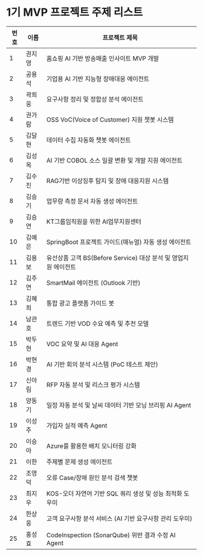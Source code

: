 # 1기 MVP 프로젝트 주제 리스트  

| 번호 | 이름   | 프로젝트 제목 |
|------|--------|----------------|
| 1    | 권지영 | 홈쇼핑 AI 기반 방송매출 인사이트 MVP 개발 |
| 2    | 공용석 | 기업용 AI 기반 지능형 장애대응 에이전트 |
| 3    | 곽희웅 | 요구사항 정리 및 정합성 분석 에이전트 |
| 4    | 권가람 | OSS VoC(Voice of Customer) 지원 챗봇 시스템 |
| 5    | 김달현 | 데이터 수집 자동화 챗봇 에이전트 |
| 6    | 김성옥 | AI 기반 COBOL 소스 일괄 변환 및 개발 지원 에이전트 |
| 7    | 김수진 | RAG기반 이상징후 탐지 및 장애 대응지원 시스템 |
| 8    | 김승기 | 업무량 측정 문서 자동 생성 에이전트 |
| 9    | 김승연 | KT그룹임직원을 위한 AI업무지원센터 |
| 10   | 김예은 | SpringBoot 프로젝트 가이드(매뉴얼) 자동 생성 에이전트 |
| 11   | 김용보 | 유선상품 고객 BS(Before Service) 대상 분석 및 영업지원 에이전트 |
| 12   | 김주연 | SmartMail 에이전트 (Outlook 기반) |
| 13   | 김혜희 | 통합 광고 플랫폼 가이드 봇 |
| 14   | 남관호 | 트렌드 기반 VOD 수요 예측 및 추천 모델 |
| 15   | 박두현 | VOC 요약 및 AI 대응 Agent |
| 16   | 박현경 | AI 기반 회의 분석 시스템 (PoC 테스트 제안) |
| 17   | 신아림 | RFP 자동 분석 및 리스크 평가 시스템 |
| 18   | 양동기 | 일정 자동 분석 및 날씨 데이터 기반 모닝 브리핑 AI Agent |
| 19   | 이성주 | 가입자 실적 예측 Agent |
| 20   | 이승아 | Azure를 활용한 배치 모니터링 강화 |
| 21   | 이한   | 주제별 문제 생성 에이전트 |
| 22   | 조영덕 | 오류 Case/장애 원인 분석 검색 챗봇 |
| 23   | 최지우 | KOS-오더 자연어 기반 SQL 쿼리 생성 및 성능 최적화 도우미 |
| 24   | 한상웅 | 고객 요구사항 분석 서비스 (AI 기반 요구사항 관리 도우미) |
| 25   | 홍성효 | CodeInspection (SonarQube) 위반 결과 수정 AI Agent |